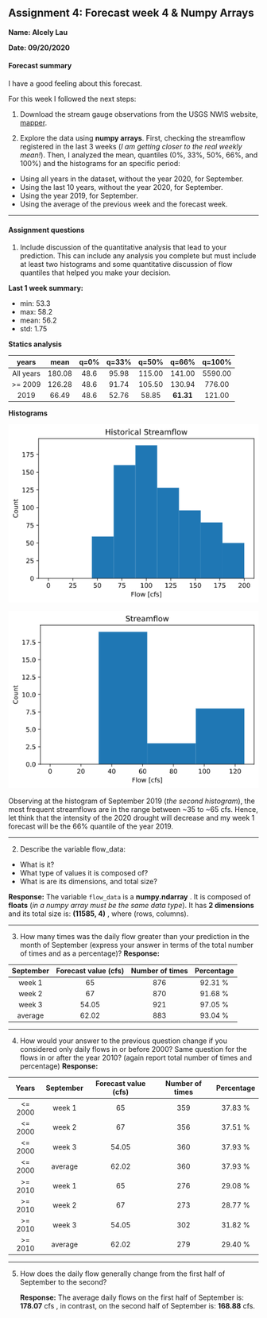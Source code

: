 ## Assignment 4: Forecast week 4 & Numpy Arrays
**Name: Alcely Lau**

**Date: 09/20/2020**



#### Forecast summary

I have a good feeling about this forecast.

For this week I followed the next steps:

1. Download the stream gauge observations from the USGS NWIS website, [mapper](https://maps.waterdata.usgs.gov/mapper/).

2. Explore the data using **numpy arrays**. First, checking the streamflow registered in the last 3 weeks (*I am getting closer to the real weekly mean!*). Then, I analyzed the mean, quantiles (0%, 33%, 50%, 66%, and 100%) and the histograms for an specific period:
  + Using all years in the dataset, without the year 2020, for September.
  + Using the last 10 years, without the year 2020, for September.
  + Using the year 2019, for September.
  + Using the average of the previous week and the forecast week.

____
#### Assignment questions

1. Include discussion of the quantitative analysis that lead to your prediction. This can include any analysis you complete but must include at least two histograms and some quantitative discussion of flow quantiles that helped you make your decision.

**Last 1 week summary:**
  + min: 53.3
  + max: 58.2
  + mean: 56.2
  + std: 1.75

**Statics analysis**

|      years|    mean|    q=0%|   q=33%|   q=50%|   q=66%|  q=100%|
|:---------:|:------:|:------:|:------:|:------:|:------:|:------:|
|  All years|  180.08|    48.6|   95.98|  115.00|  141.00| 5590.00|
|    >= 2009|  126.28|    48.6|   91.74|  105.50|  130.94|  776.00|
|       2019|   66.49|    48.6|   52.76|   58.85|   **61.31**|  121.00|

**Histograms**

![alt text](https://github.com/HAS-Tools-Fall2020/homework-alcely/blob/master/assignment_4/Histogram_historical.png "Histogram_historical")

![alt text](https://github.com/HAS-Tools-Fall2020/homework-alcely/blob/master/assignment_4/Histogram_2019_09.png "Histogram_2019_09")

Observing at the histogram of September 2019 (*the second histogram*), the most frequent streamflows are in the range between ~35 to ~65 cfs. Hence, let think that the intensity of the 2020 drought will decrease and my week 1 forecast will be the 66% quantile of the year 2019.

-----
2. Describe the variable flow_data:
  - What is it?
  - What type of values it is composed of?
  - What is are its dimensions, and total size?


   **Response:** The variable `flow_data` is a **numpy.ndarray** . It is composed of **floats** (*in a numpy array must be the same data type*). It has **2 dimensions** and its total size is: **(11585, 4)** , where (rows, columns).

-----
3. How many times was the daily flow greater than your prediction in the month of September (express your answer in terms of the total number of times and as a percentage)?
**Response:**

| September | Forecast value (cfs) | Number of times | Percentage |
|:---------:|:--------------------:| :--------------:|:----------:|
|    week 1 |                   65 |             876 |    92.31 % |
|    week 2 |                   67 |             870 |    91.68 % |
|    week 3 |                54.05 |             921 |    97.05 % |
|   average |                62.02 |             883 |    93.04 % |

-----

4. How would your answer to the previous question change if you considered only daily flows in or before 2000? Same question for the flows in or after the year 2010? (again report total number of times and percentage)
**Response:**

| Years | September | Forecast value (cfs) | Number of times | Percentage |
|:-----:|:---------:|:--------------------:| :--------------:|:----------:|
|<= 2000|    week 1 |                   65 |             359 |    37.83 % |
|<= 2000|    week 2 |                   67 |             356 |    37.51 % |
|<= 2000|    week 3 |                54.05 |             360 |    37.93 % |
|<= 2000|   average |                62.02 |             360 |    37.93 % |
|>= 2010|    week 1 |                   65 |             276 |    29.08 % |
|>= 2010|    week 2 |                   67 |             273 |    28.77 % |
|>= 2010|    week 3 |                54.05 |             302 |    31.82 % |
|>= 2010|   average |                62.02 |             279 |    29.40 % |

-----

5. How does the daily flow generally change from the first half of September to the second?

   **Response:** The average daily flows on the first half of September is: **178.07** cfs , in contrast, on the second half of September is: **168.88** cfs.
